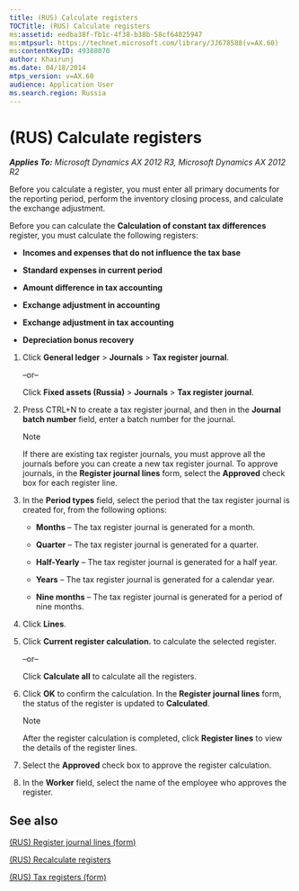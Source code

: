 ```yaml
---
title: (RUS) Calculate registers
TOCTitle: (RUS) Calculate registers
ms:assetid: eedba38f-fb1c-4f38-b38b-58cf64025947
ms:mtpsurl: https://technet.microsoft.com/library/JJ678588(v=AX.60)
ms:contentKeyID: 49388070
author: Khairunj
ms.date: 04/18/2014
mtps_version: v=AX.60
audience: Application User
ms.search.region: Russia
---
```


# (RUS) Calculate registers 


_**Applies To:** Microsoft Dynamics AX 2012 R3, Microsoft Dynamics AX 2012 R2_

Before you calculate a register, you must enter all primary documents for the reporting period, perform the inventory closing process, and calculate the exchange adjustment.

Before you can calculate the **Calculation of constant tax differences** register, you must calculate the following registers:

  - **Incomes and expenses that do not influence the tax base**

  - **Standard expenses in current period**

  - **Amount difference in tax accounting**

  - **Exchange adjustment in accounting**

  - **Exchange adjustment in tax accounting**

  - **Depreciation bonus recovery**

<!-- end list -->

1.  Click **General ledger** \> **Journals** \> **Tax register journal**.
    
    –or–
    
    Click **Fixed assets (Russia)** \> **Journals** \> **Tax register journal**.

2.  Press CTRL+N to create a tax register journal, and then in the **Journal batch number** field, enter a batch number for the journal.
    

    > [!NOTE]
    > <P>If there are existing tax register journals, you must approve all the journals before you can create a new tax register journal. To approve journals, in the <STRONG>Register journal lines</STRONG> form, select the <STRONG>Approved</STRONG> check box for each register line.</P>



3.  In the **Period types** field, select the period that the tax register journal is created for, from the following options:
    
      - **Months** – The tax register journal is generated for a month.
    
      - **Quarter** – The tax register journal is generated for a quarter.
    
      - **Half-Yearly** – The tax register journal is generated for a half year.
    
      - **Years** – The tax register journal is generated for a calendar year.
    
      - **Nine months** – The tax register journal is generated for a period of nine months.

4.  Click **Lines**.

5.  Click **Current register calculation.** to calculate the selected register.
    
    –or–
    
    Click **Calculate all** to calculate all the registers.

6.  Click **OK** to confirm the calculation. In the **Register journal lines** form, the status of the register is updated to **Calculated**.
    

    > [!NOTE]
    > <P>After the register calculation is completed, click <STRONG>Register lines</STRONG> to view the details of the register lines.</P>



7.  Select the **Approved** check box to approve the register calculation.

8.  In the **Worker** field, select the name of the employee who approves the register.

## See also

[(RUS) Register journal lines (form)](https://technet.microsoft.com/library/jj839663\(v=ax.60\))

[(RUS) Recalculate registers](rus-recalculate-registers.md)

[(RUS) Tax registers (form)](https://technet.microsoft.com/library/jj853195\(v=ax.60\))

  


